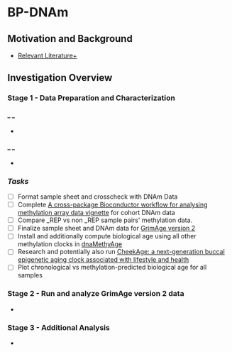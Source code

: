 # **BP-DNAm**

## Motivation and Background
  - [Relevant Literature+](https://docs.google.com/spreadsheets/d/10S1L54l_t6icdOtmu1MQopsLwvqsSE8iASmZKH2Rtlc)

## Investigation Overview

### **Stage 1 - Data Preparation and Characterization**
#### _ _
  - 

#### _ _
  - 

### _Tasks_
- [ ] Format sample sheet and crosscheck with DNAm Data
- [ ] Complete [A cross-package Bioconductor workflow for analysing methylation array data vignette](https://bioconductor.org/packages/release/workflows/vignettes/methylationArrayAnalysis/inst/doc/methylationArrayAnalysis.html#data-exploration) for cohort DNAm data
- [ ] Compare _REP vs non _REP sample pairs' methylation data. 
- [ ] Finalize sample sheet and DNAm data for [GrimAge version 2](https://www.aging-us.com/article/204434/text)
- [ ] Install and additionally compute biological age using all other methylation clocks in [dnaMethyAge](https://github.com/yiluyucheng/dnaMethyAge)
- [ ] Research and potentially also run [CheekAge: a next-generation buccal epigenetic aging clock associated with lifestyle and health](https://link.springer.com/article/10.1007/s11357-024-01094-3)
- [ ] Plot chronological vs methylation-predicted biological age for all samples

### **Stage 2 - Run and analyze GrimAge version 2 data**
  - 

### **Stage 3 - Additional Analysis**
  - 
